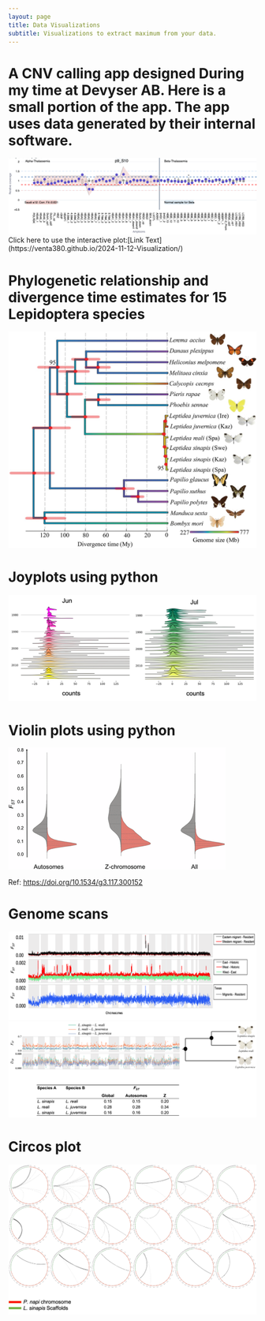 ```yaml
---
layout: page
title: Data Visualizations
subtitle: Visualizations to extract maximum from your data.
---
```




# A CNV calling app designed During my time at Devyser AB. Here is a small portion of the app. The app uses data generated by their internal software.  
<img style="float: center;" src="/assets/img/newplot_CNV.png">
Click here to use the interactive plot:[Link Text](https://venta380.github.io/2024-11-12-Visualization/)


# Phylogenetic relationship and divergence time estimates for 15 Lepidoptera species
<img style="float: center;" src="/assets/img/evx163f1.jpeg">

# Joyplots using python

<img style="float: center;" src="/assets/img/joy.png">



# Violin plots using python
<img style="float: center;" src="/assets/img/m_3983f4.gif">

Ref: https://doi.org/10.1534/g3.117.300152

# Genome scans
<img style="float: center;" src="/assets/img/scan.png">
<img style="float: center;" src="/assets/img/lep_scan.png">

# Circos plot
<img style="float: center;" src="/assets/img/circros.png">

